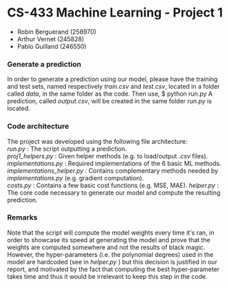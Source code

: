 # CS-433 Machine Learning - Project 1
- Robin Berguerand (258970)
- Arthur Vernet (245828)
- Pablo Guilland (246550)

### Generate a prediction
In order to generate a prediction using our model, please have the training and test sets, named respectively *train.csv* and *test.csv*, located in a folder called *data*, in the same folder as the code. Then use,
$ python run.py
A prediction, called *output.csv*, will be created in the same folder *run.py* is located.

### Code architecture
The project was developed using the following file architecture:  
*run.py* : The script outputting a prediction.  
*proj1_helpers.py* : Given helper methods (e.g. to load/output *.csv* files).  
*implementations.py* : Required implementations of the 6 basic ML methods.  
*implementations_helper.py* : Contains complementary methods needed by *implementations.py* (e.g. gradient computation).  
*costs.py* : Contains a few basic cost functions (e.g. MSE, MAE).
*helper.py* : The core code necessary to generate our model and compute the resulting prediction.

### Remarks
Note that the script will compute the model weights every time it's ran, in order to showcase its speed at generating the model and prove that the weights are computed somewhere and not the results of black magic. However, the hyper-parameters (i.e. the polynomial degrees) used in the model are hardcoded (see in *helper.py* ) but this decision is justified in our report, and motivated by the fact that computing the best hyper-parameter takes time and thus it would be irrelevant to keep this step in the code.
